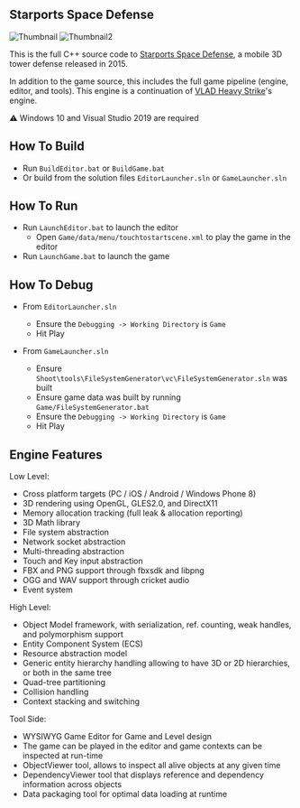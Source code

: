 ## Starports Space Defense

![Thumbnail](https://franticsoftware.com/projects/starports/4.jpg)
![Thumbnail2](https://franticsoftware.com/projects/starports/3.jpg)

This is the full C++ source code to <a href="https://franticsoftware.com/starports">Starports Space Defense</a>, a mobile 3D tower defense released in 2015.

In addition to the game source, this includes the full game pipeline (engine, editor, and tools). 
This engine is a continuation of <a href="https://franticsoftware.com/vlad">VLAD Heavy Strike</a>'s engine.

:warning: Windows 10 and Visual Studio 2019 are required

## How To Build

* Run `BuildEditor.bat` or `BuildGame.bat`
* Or build from the solution files `EditorLauncher.sln` or `GameLauncher.sln`  

## How To Run
* Run `LaunchEditor.bat` to launch the editor
  * Open `Game/data/menu/touchtostartscene.xml` to play the game in the editor
* Run `LaunchGame.bat` to launch the game
  
## How To Debug
* From `EditorLauncher.sln`
  * Ensure the `Debugging -> Working Directory` is `Game`
  * Hit Play
  
* From `GameLauncher.sln`
  * Ensure `Shoot\tools\FileSystemGenerator\vc\FileSystemGenerator.sln` was built
  * Ensure game data was built by running `Game/FileSystemGenerator.bat`
  * Ensure the `Debugging -> Working Directory` is `Game`
  * Hit Play

## Engine Features

Low Level:

+ Cross platform targets (PC / iOS / Android / Windows Phone 8)<br>
+ 3D rendering using OpenGL, GLES2.0, and DirectX11<br>
+ Memory allocation tracking (full leak & allocation reporting)<br>
+ 3D Math library<br>
+ File system abstraction<br>
+ Network socket abstraction<br>
+ Multi-threading abstraction<br>
+ Touch and Key input abstraction<br>
+ FBX and PNG support through fbxsdk and libpng<br>
+ OGG and WAV support through cricket audio<br>
+ Event system<br>

High Level:

+ Object Model framework, with serialization, ref. counting, weak handles, and polymorphism support<br>
+ Entity Component System (ECS)<br>
+ Resource abstraction model
+ Generic entity hierarchy handling allowing to have 3D or 2D hierarchies, or both in the same tree<br>
+ Quad-tree partitioning<br>
+ Collision handling<br>
+ Context stacking and switching<br>

Tool Side:
+ WYSIWYG Game Editor for Game and Level design<br>
+ The game can be played in the editor and game contexts can be inspected at run-time<br>
+ ObjectViewer tool, allows to inspect all alive objects at any given time<br>
+ DependencyViewer tool that displays reference and dependency information across objects<br>
+ Data packaging tool for optimal data loading at runtime<br>

